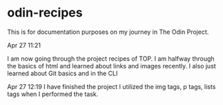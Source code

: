 # odin-recipes
This is for documentation purposes on my journey in The Odin Project.

Apr 27 11:21
 
I am now going through the project recipes of TOP.
I am halfway through the basics of html and learned about links and images recently.
I also just learned about Git basics and in the CLI

Apr 27 12:19
I have finished the project
I utilized the img tags, p tags, lists tags when I performed the task.